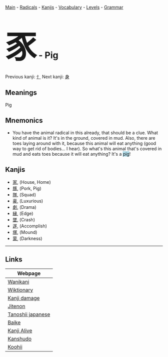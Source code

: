 <style> bigfont {font-size: 100px}</style>
[Main](../README.md) -
[Radicals](../radicals.md) -
[Kanjis](../kanjis.md) -
[Vocabulary](../vocabulary.md) -
[Levels](../levels.md) -
[Grammar](../grammar.md)
# <bigfont> 豕</bigfont> - Pig 

Previous kanji: [忄](忄.md) Next kanji: [身](身.md) 

## Meanings
 Pig
## Mnemonics
 * You have the animal radical in this already, that should be a clue. What kind of animal is it? It's in the ground, covered in mud. Also, there are toes laying around with it, because this animal will eat anything (good way to get rid of bodies... I hear). So what's this animal that's covered in mud and eats toes because it will eat anything? It's a <span style="background-color:#ADD8E6"> pig</span>!


## Kanjis
 * [家](../kanjis/家.md), (House, Home)
* [豚](../kanjis/豚.md), (Pork, Pig)
* [隊](../kanjis/隊.md), (Squad)
* [豪](../kanjis/豪.md), (Luxurious)
* [劇](../kanjis/劇.md), (Drama)
* [縁](../kanjis/縁.md), (Edge)
* [墜](../kanjis/墜.md), (Crash)
* [遂](../kanjis/遂.md), (Accomplish)
* [塚](../kanjis/塚.md), (Mound)
* [蒙](../kanjis/蒙.md), (Darkness)



---

## Links 

| Webpage |
| --- |
| [Wanikani          ](https://www.wanikani.com/kanji/豕) |
| [Wiktionary        ](https://en.wiktionary.org/wiki/豕) |
| [Kanji damage      ](http://www.kanjidamage.com/kanji/search?utf8=✓&q=豕) |
| [Jitenon           ](https://jitenon.com/kanji/豕) |
| [Tanoshii japanese ](https://www.tanoshiijapanese.com/dictionary/kanji.cfm?k=豕) |
| [Baike             ](https://baike.baidu.com/item/豕) |
| [Kanji Alive       ](https://app.kanjialive.com/豕) |
| [Kanshudo          ](https://www.kanshudo.com/searchmn?q=豕) |
| [Koohii            ](https://kanji.koohii.com/study/kanji/豕) |
